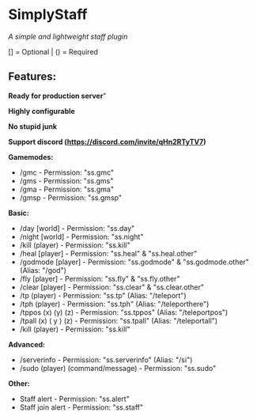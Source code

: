 # SimplyStaff
_A simple and lightweight staff plugin_

[] = Optional | () = Required

## Features:


**Ready for production server**"

**Highly configurable**

**No stupid junk**

**Support discord (https://discord.com/invite/qHn2RTyTV7)**

**Gamemodes:**
- /gmc - Permission: "ss.gmc"
- /gms - Permission: "ss.gms"
- /gma - Permission: "ss.gma"
- /gmsp - Permission: "ss.gmsp"

**Basic:**
- /day [world] - Permission: "ss.day"
- /night [world] - Permission: "ss.night"
- /kill (player) - Permission: "ss.kill"
- /heal [player] - Permission: "ss.heal" & "ss.heal.other"
- /godmode [player] - Permission: "ss.godmode" & "ss.godmode.other" (Alias: "/god")
- /fly [player] - Permission: "ss.fly" & "ss.fly.other"
- /clear [player] - Permission: "ss.clear" & "ss.clear.other"
- /tp (player) - Permission: "ss.tp" (Alias: "/teleport")
- /tph (player) - Permission: "ss.tph" (Alias: "/teleporthere")
- /tppos (x) (y) (z) - Permission: "ss.tppos" (Alias: "/teleportpos")
- /tpall (x) ( y ) (z) - Permission: "ss.tpall" (Alias: "/teleportall")
- /kill (player) - Permission: "ss.kill"

**Advanced:**
- /serverinfo - Permission: "ss.serverinfo" (Alias: "/si")
- /sudo (player) (command/message) - Permission: "ss.sudo"
  
**Other:**
- Staff alert - Permission: "ss.alert"
- Staff join alert - Permission: "ss.staff"
